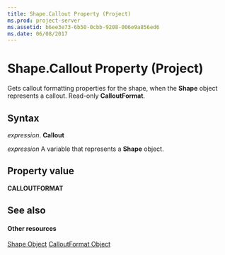 ```yaml
---
title: Shape.Callout Property (Project)
ms.prod: project-server
ms.assetid: b6ee3e73-6b50-0cbb-9208-006e9a856ed6
ms.date: 06/08/2017
---
```



# Shape.Callout Property (Project)
Gets callout formatting properties for the shape, when the  **Shape** object represents a callout. Read-only **CalloutFormat**.

## Syntax

 _expression_. **Callout**

 _expression_ A variable that represents a **Shape** object.


## Property value

 **CALLOUTFORMAT**


## See also


#### Other resources


[Shape Object](Project.shape.md)
[CalloutFormat Object](http://msdn.microsoft.com/en-us/library/office/ff839772%28v=office.15%29)
